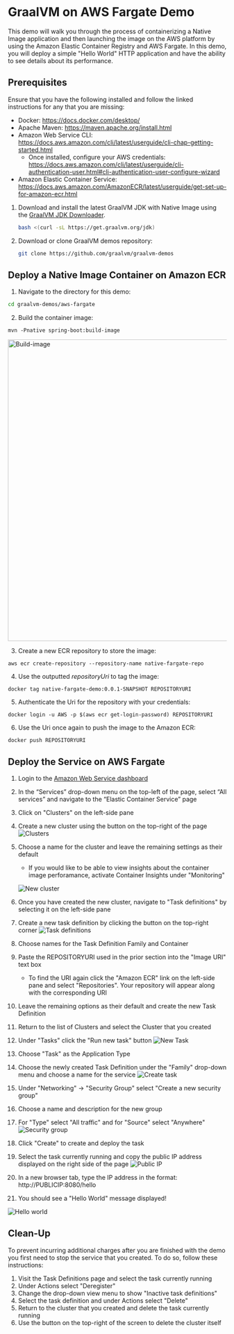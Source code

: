 GraalVM on AWS Fargate Demo
=============================
This demo will walk you through the process of containerizing a Native Image application and then launching the image on the AWS platform by using the Amazon Elastic Container Registry and AWS Fargate. In this demo, you will deploy a simple "Hello World" HTTP application and have the ability to see details about its performance.

Prerequisites
----------------------
Ensure that you have the following installed and follow the linked instructions for any that you are missing:
- Docker: https://docs.docker.com/desktop/
- Apache Maven: https://maven.apache.org/install.html
- Amazon Web Service CLI: https://docs.aws.amazon.com/cli/latest/userguide/cli-chap-getting-started.html
    - Once installed, configure your AWS credentials: https://docs.aws.amazon.com/cli/latest/userguide/cli-authentication-user.html#cli-authentication-user-configure-wizard
- Amazon Elastic Container Service: https://docs.aws.amazon.com/AmazonECR/latest/userguide/get-set-up-for-amazon-ecr.html

1. Download and install the latest GraalVM JDK with Native Image using the [GraalVM JDK Downloader](https://github.com/graalvm/graalvm-jdk-downloader).
    ```bash
    bash <(curl -sL https://get.graalvm.org/jdk) 
    ```
2. Download or clone GraalVM demos repository:
    ```bash
    git clone https://github.com/graalvm/graalvm-demos
    ```
    
Deploy a Native Image Container on Amazon ECR
----------------------
1. Navigate to the directory for this demo:
```bash
cd graalvm-demos/aws-fargate
```
2. Build the container image:
```
mvn -Pnative spring-boot:build-image
```
<img width="695" alt="Build-image" src="https://github.com/egadbois/graalvm-demos/assets/134104678/cba8378b-1fa5-46ad-aeca-1b79a4b49201">


3. Create a new ECR repository to store the image:
```
aws ecr create-repository --repository-name native-fargate-repo
```
4. Use the outputted *repositoryUri* to tag the image:
```
docker tag native-fargate-demo:0.0.1-SNAPSHOT REPOSITORYURI
```
5. Authenticate the Uri for the repository with your credentials:
```
docker login -u AWS -p $(aws ecr get-login-password) REPOSITORYURI
```
6. Use the Uri once again to push the image to the Amazon ECR:
```
docker push REPOSITORYURI
```

Deploy the Service on AWS Fargate
-------------------------
1. Login to the [Amazon Web Service dashboard](http://console.aws.amazon.com/)
2. In the “Services” drop-down menu on the top-left of the page, select “All services” and navigate to the “Elastic Container Service” page
3. Click on "Clusters" on the left-side pane
4. Create a new cluster using the button on the top-right of the page
![Clusters](https://github.com/egadbois/graalvm-demos/assets/134104678/5d0e044b-a778-47d1-a57f-81474c51b646)

5. Choose a name for the cluster and leave the remaining settings as their default
    - If you would like to be able to view insights about the container image perforamance, activate Container Insights under "Monitoring"

     ![New cluster](https://github.com/egadbois/graalvm-demos/assets/134104678/24cbafd1-6ebe-4452-b53d-02b8eb564708)

6. Once you have created the new cluster, navigate to "Task definitions" by selecting it on the left-side pane
7. Create a new task definition by clicking the button on the top-right corner
![Task definitions](https://github.com/egadbois/graalvm-demos/assets/134104678/c673da9d-cd0e-4970-824b-d597928b5e1b)

8. Choose names for the Task Definition Family and Container
9. Paste the REPOSITORYURI used in the prior section into the "Image URI" text box
    - To find the URI again click the "Amazon ECR" link on the left-side pane and select "Repositories". Your repository will appear along with the corresponding URI
10. Leave the remaining options as their default and create the new Task Definition
11. Return to the list of Clusters and select the Cluster that you created
12. Under "Tasks" click the "Run new task" button
![New Task](https://github.com/egadbois/graalvm-demos/assets/134104678/f7250fe2-7f5b-4416-8413-2f2387d74ac4)

13. Choose "Task" as the Application Type
14. Choose the newly created Task Definition under the "Family" drop-down menu and choose a name for the service
![Create task](https://github.com/egadbois/graalvm-demos/assets/134104678/06babf2b-7a12-4373-8533-b34d06a96960)

15. Under "Networking" -> "Security Group" select "Create a new security group"
16. Choose a name and description for the new group
17. For "Type" select "All traffic" and for "Source" select "Anywhere"
![Security group](https://github.com/egadbois/graalvm-demos/assets/134104678/db30659b-01f8-4281-b8ad-78803250786e)

18. Click "Create" to create and deploy the task
19. Select the task currently running and copy the public IP address displayed on the right side of the page
![Public IP](https://github.com/egadbois/graalvm-demos/assets/134104678/d382fab0-c6e7-42ed-bf1b-5980d1f6e953)

20. In a new browser tab, type the IP address in the format: http://PUBLICIP:8080/hello
21. You should see a "Hello World" message displayed!

![Hello world](https://github.com/egadbois/graalvm-demos/assets/134104678/23955a8b-166d-4a55-8617-5e312a38c191)


Clean-Up
-----------------
To prevent incurring additional charges after you are finished with the demo you first need to stop the service that you created. To do so, follow these instructions:
1. Visit the Task Definitions page and select the task currently running
2. Under Actions select "Deregister"
3. Change the drop-down view menu to show "Inactive task definitions"
4. Select the task definition and under Actions select "Delete"
5. Return to the cluster that you created and delete the task currently running
6. Use the button on the top-right of the screen to delete the cluster itself
